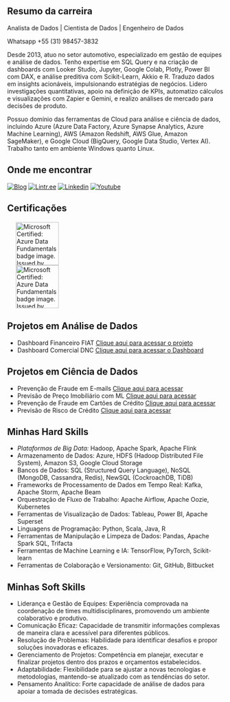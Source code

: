 ## Resumo da carreira

Analista de Dados | Cientista de Dados | Engenheiro de Dados

Whatsapp +55 (31) 98457-3832

Desde 2013, atuo no setor automotivo, especializado em gestão de equipes e análise de dados. Tenho expertise em SQL Query e na criação de dashboards com Looker Studio, Jupyter, Google Colab, Plotly, Power BI com DAX, e análise preditiva com Scikit-Learn, Akkio e R. Traduzo dados em insights acionáveis, impulsionando estratégias de negócios. Lidero investigações quantitativas, apoio na definição de KPIs, automatizo cálculos e visualizações com Zapier e Gemini, e realizo análises de mercado para decisões de produto.

Possuo domínio das ferramentas de Cloud para análise e ciência de dados, incluindo Azure (Azure Data Factory, Azure Synapse Analytics, Azure Machine Learning), AWS (Amazon Redshift, AWS Glue, Amazon SageMaker), e Google Cloud (BigQuery, Google Data Studio, Vertex AI). Trabalho tanto em ambiente Windows quanto Linux.

## Onde me encontrar

[![Blog](https://img.shields.io/badge/-Blog-blue?style=flat-square&logo=wordpress&logoColor=white&link=https://www.fabiocerqueira.com/blog)](https://www.fabiocerqueira.com/blog)
[![Lintr.ee](https://img.shields.io/badge/-Linktr.ee-green?style=flat-square&logo=linktree&logoColor=white&link=https://linktr.ee/fabiocerqueira)](https://linktr.ee/fabiocerqueira)
[![Linkedin](https://img.shields.io/badge/-Fabio%20Cerqueira-blue?style=flat-square&logo=Linkedin&logoColor=white&link=https://www.linkedin.com/in/fabitocerqueira)](https://www.linkedin.com/in/fabitocerqueira)
[![Youtube](https://img.shields.io/badge/-Fabio%20Cerqueira-red?style=flat-square&logo=youtube&logoColor=white&link=https://www.youtube.com/channel/UCATUp3-cRGUqEqbv2G2r_tQ)](https://www.youtube.com/channel/UCATUp3-cRGUqEqbv2G2r_tQ)

## Certificações
 <div style="display: grid; grid-template-columns: repeat(4, 1fr); gap: 20px; justify-items: center; margin: 20px;">
  <div>
    <div class="cr-badges-full-badge row">
      <div class="col-12 col-md-4 cr-badges-full-badge__sidebar">
      <img class="cr-badges-full-badge__img" src="https://images.credly.com/size/340x340/images/70eb1e3f-d4de-4377-a062-b20fb29594ea/azure-data-fundamentals-600x600.png" alt="Microsoft Certified: Azure Data Fundamentals badge image. Issued by Microsoft" width="100" height="100">
              <img class="cr-badges-full-badge__img" src="https://images.credly.com/size/340x340/images/be8fcaeb-c769-4858-b567-ffaaa73ce8cf/image.png" alt="Microsoft Certified: Azure Data Fundamentals badge image. Issued by Microsoft" width="100" height="100">
      </div> 
    </div>
  </div>
</div>

## Projetos em Análise de Dados

- Dashboard Financeiro FIAT [Clique aqui para acessar o projeto](https://github.com/FabioCerqueiraGit/AnaliseDadosPowerBI)
- Dashboard Comercial DNC [Clique aqui para acessar o Dashboard](https://app.powerbi.com/view?r=eyJrIjoiM2Q1NzkxMzAtMjdiZC00NDAyLTgzMDktNGE5N2M2MzYyZTNhIiwidCI6ImNjMTM1YTdlLTZhZmMtNDA5Mi04MzEzLTgwNmI2NjkwODkyNiJ9)

## Projetos em Ciência de Dados

- Prevenção de Fraude em E-mails [Clique aqui para acessar](https://github.com/FabioCerqueiraGit/DataSciencePython/tree/f334bfb2b9a521ed8b415cd58a3d67bab6203a57/FraudDetection)
- Previsão de Preço Imobiliário com ML [Clique aqui para acessar](https://github.com/FabioCerqueiraGit/DataSciencePython/tree/06acea2c2cdecc66bd5c8aa26af6a2611a7cdcf4/PredictingHousingPrices)
- Prevenção de Fraude em Cartões de Crédito [Clique aqui para acessar](https://github.com/FabioCerqueiraGit/DataSciencePython/tree/37ed6de63e5bf09a5dc0dbaa88a1ee0ed11afc98/FraudulentCreditCard)
- Previsão de Risco de Crédito [Clique aqui para acessar](https://github.com/FabioCerqueiraGit/DataSciencePython/tree/37ed6de63e5bf09a5dc0dbaa88a1ee0ed11afc98/PredictingCreditRisk)

## Minhas Hard Skills

- *Plataformas de Big Data:* Hadoop, Apache Spark, Apache Flink
- Armazenamento de Dados: Azure, HDFS (Hadoop Distributed File System), Amazon S3, Google Cloud Storage
- Bancos de Dados: SQL (Structured Query Language), NoSQL (MongoDB, Cassandra, Redis), NewSQL (CockroachDB, TiDB)
- Frameworks de Processamento de Dados em Tempo Real: Kafka, Apache Storm, Apache Beam
- Orquestração de Fluxo de Trabalho: Apache Airflow, Apache Oozie, Kubernetes
- Ferramentas de Visualização de Dados: Tableau, Power BI, Apache Superset
- Linguagens de Programação: Python, Scala, Java, R
- Ferramentas de Manipulação e Limpeza de Dados: Pandas, Apache Spark SQL, Trifacta
- Ferramentas de Machine Learning e IA: TensorFlow, PyTorch, Scikit-learn
- Ferramentas de Colaboração e Versionamento: Git, GitHub, Bitbucket

## Minhas Soft Skills

- Liderança e Gestão de Equipes: Experiência comprovada na coordenação de times multidisciplinares, promovendo um ambiente colaborativo e produtivo.
- Comunicação Eficaz: Capacidade de transmitir informações complexas de maneira clara e acessível para diferentes públicos.
- Resolução de Problemas: Habilidade para identificar desafios e propor soluções inovadoras e eficazes.
- Gerenciamento de Projetos: Competência em planejar, executar e finalizar projetos dentro dos prazos e orçamentos estabelecidos.
- Adaptabilidade: Flexibilidade para se ajustar a novas tecnologias e metodologias, mantendo-se atualizado com as tendências do setor.
- Pensamento Analítico: Forte capacidade de análise de dados para apoiar a tomada de decisões estratégicas.

